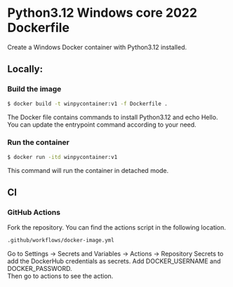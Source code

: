 # Python3.12 Windows core 2022 Dockerfile

Create a Windows Docker container with Python3.12 installed.

## Locally:

### Build the image

```sh
$ docker build -t winpycontainer:v1 -f Dockerfile .
```
The Docker file contains commands to install Python3.12 and echo Hello. You can update the entrypoint command according to your need.

### Run the container

```sh
$ docker run -itd winpycontainer:v1
```
This command will run the container in detached mode. 

## CI

### GitHub Actions

Fork the repository. You can find the actions script in the following location.
```sh
.github/workflows/docker-image.yml
```
Go to Settings -> Secrets and Variables -> Actions -> Repository Secrets to add the DockerHub credentials as secrets. Add DOCKER_USERNAME and DOCKER_PASSWORD.  
Then go to actions to see the action.  

